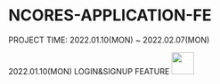 # NCORES-APPLICATION-FE
PROJECT TIME: 2022.01.10(MON) ~ 2022.02.07(MON)


2022.01.10(MON)
LOGIN&SIGNUP FEATURE
<img src="https://user-images.githubusercontent.com/77526745/148815454-a29100cf-2e5a-4cae-bae6-bcb3ed1a3b80.png" height="40px"/>
